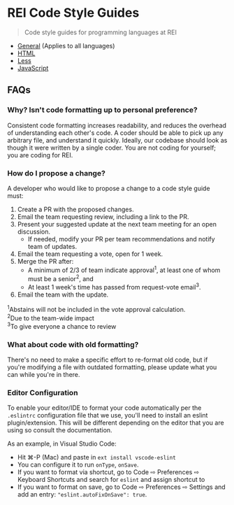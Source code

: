 # REI Code Style Guides

> Code style guides for programming languages at REI

- [General](/docs/general.md) (Applies to all languages)
- [HTML](/docs/html.md)
- [Less](/docs/less.md)
- [JavaScript](/docs/javascript.md)

## FAQs

### Why? Isn't code formatting up to personal preference?

Consistent code formatting increases readability, and reduces the overhead of understanding each other's code. A coder should be able to pick up any arbitrary file, and understand it quickly. Ideally, our codebase should look as though it were written by a single coder. You are not coding for yourself; you are coding for REI.

### How do I propose a change?

A developer who would like to propose a change to a code style guide must:

1. Create a PR with the proposed changes.
1. Email the team requesting review, including a link to the PR.
1. Present your suggested update at the next team meeting for an open discussion.
    - If needed, modify your PR per team recommendations and notify team of updates.
1. Email the team requesting a vote, open for 1 week.
1. Merge the PR after:
    - A minimum of 2/3 of team indicate approval<sup>1</sup>, at least one of whom must be a senior<sup>2</sup>, and
    - At least 1 week's time has passed from request-vote email<sup>3</sup>.
1. Email the team with the update.

<sup>1</sup>Abstains will not be included in the vote approval calculation.<br>
<sup>2</sup>Due to the team-wide impact<br>
<sup>3</sup>To give everyone a chance to review<br>

### What about code with old formatting?

There's no need to make a specific effort to re-format old code, but if you're modifying a file with outdated formatting, please update what you can while you're in there.

### Editor Configuration

To enable your editor/IDE to format your code automatically per the `.eslintrc` configuration file that we use, you'll need to install an eslint plugin/extension. This will be different depending on the editor that you are using so consult the documentation.

As an example, in Visual Studio Code:

  - Hit ⌘-P (Mac) and paste in `ext install vscode-eslint`
  - You can configure it to run `onType`, `onSave`.
  - If you want to format via shortcut, go to Code ⇨ Preferences ⇨ Keyboard Shortcuts and search for `eslint` and assign shortcut to 
  - If you want to format on save, go to Code ⇨ Preferences ⇨ Settings and add an entry: `"eslint.autoFixOnSave": true`.
